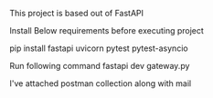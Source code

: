 This project is based out of FastAPI

Install Below requirements before executing project

pip install fastapi uvicorn pytest pytest-asyncio 

Run following command
fastapi dev gateway.py

I've attached postman collection along with mail
